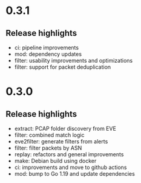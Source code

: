 # 0.3.1

## Release highlights

* ci: pipeline improvements
* mod: dependency updates
* filter: usability improvements and optimizations
* filter: support for packet deduplication

# 0.3.0

## Release highlights

* extract: PCAP folder discovery from EVE
* filter: combined match logic
* eve2filter: generate filters from alerts
* filter: filter packets by ASN
* replay: refactors and general improvements
* make: Debian build using docker
* ci: improvements and move to github actions
* mod: bump to Go 1.19 and update dependencies
